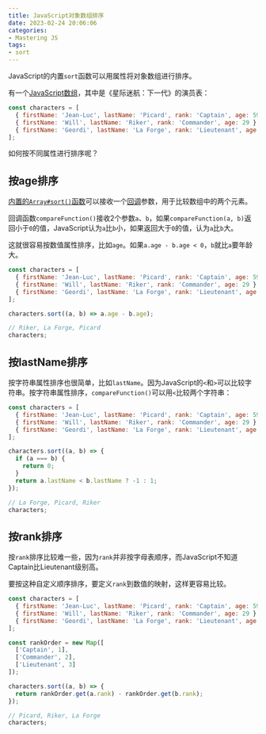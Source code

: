 ```yaml
---
title: JavaScript对象数组排序
date: 2023-02-24 20:06:06
categories:
- Mastering JS
tags:
- sort
---
```


JavaScript的内置`sort`函数可以用属性将对象数组进行排序。

<!-- more -->

有一个[JavaScript数组](https://developer.mozilla.org/en-US/docs/Web/JavaScript/Reference/Global_Objects/Array)，其中是《星际迷航：下一代》的演员表：

```javascript
const characters = [
  { firstName: 'Jean-Luc', lastName: 'Picard', rank: 'Captain', age: 59 },
  { firstName: 'Will', lastName: 'Riker', rank: 'Commander', age: 29 },
  { firstName: 'Geordi', lastName: 'La Forge', rank: 'Lieutenant', age: 29 }
];
```

如何按不同属性进行排序呢？

## 按age排序

[内置的`Array#sort()`函数](https://developer.mozilla.org/en-US/docs/Web/JavaScript/Reference/Global_Objects/Array/sort)可以接收一个[回调](https://masteringjs.io/tutorials/fundamentals/callbacks)参数，用于比较数组中的两个元素。

回调函数`compareFunction()`接收2个参数`a`、`b`，如果`compareFunction(a, b)`返回小于`0`的值，JavaScript认为`a`比`b`小，如果返回大于`0`的值，认为`a`比`b`大。

这就很容易按数值属性排序，比如`age`。如果`a.age - b.age < 0`，`b`就比`a`要年龄大。

```javascript
const characters = [
  { firstName: 'Jean-Luc', lastName: 'Picard', rank: 'Captain', age: 59 },
  { firstName: 'Will', lastName: 'Riker', rank: 'Commander', age: 29 },
  { firstName: 'Geordi', lastName: 'La Forge', rank: 'Lieutenant', age: 29 }
];

characters.sort((a, b) => a.age - b.age);

// Riker, La Forge, Picard
characters;
```

## 按lastName排序

按字符串属性排序也很简单，比如`lastName`。因为JavaScript的`<`和`>`可以比较字符串。按字符串属性排序，`compareFunction()`可以用`<`比较两个字符串：

```javascript
const characters = [
  { firstName: 'Jean-Luc', lastName: 'Picard', rank: 'Captain', age: 59 },
  { firstName: 'Will', lastName: 'Riker', rank: 'Commander', age: 29 },
  { firstName: 'Geordi', lastName: 'La Forge', rank: 'Lieutenant', age: 29 }
];

characters.sort((a, b) => {
  if (a === b) {
    return 0;
  }
  return a.lastName < b.lastName ? -1 : 1;
});

// La Forge, Picard, Riker
characters;
```

## 按rank排序

按`rank`排序比较难一些，因为`rank`并非按字母表顺序，而JavaScript不知道Captain比Lieutenant级别高。

要按这种自定义顺序排序，要定义`rank`到数值的映射，这样更容易比较。

```javascript
const characters = [
  { firstName: 'Jean-Luc', lastName: 'Picard', rank: 'Captain', age: 59 },
  { firstName: 'Will', lastName: 'Riker', rank: 'Commander', age: 29 },
  { firstName: 'Geordi', lastName: 'La Forge', rank: 'Lieutenant', age: 29 }
];

const rankOrder = new Map([
  ['Captain', 1],
  ['Commander', 2],
  ['Lieutenant', 3]
]);

characters.sort((a, b) => {
  return rankOrder.get(a.rank) - rankOrder.get(b.rank);
});

// Picard, Riker, La Forge
characters;
```
